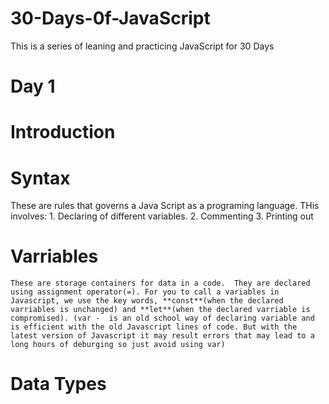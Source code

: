 # 30-Days-0f-JavaScript
This is a series of leaning and practicing JavaScript for 30 Days
# Day 1
  # Introduction
  
  # Syntax
  These are rules that governs a Java Script as a programing language. THis involves:
    1. Declaring of different variables.
    2. Commenting
    3. Printing out
  # Varriables
    These are storage containers for data in a code.  They are declared using assignment operator(=). For you to call a variables in Javascript, we use the key words, **const**(when the declared varriables is unchanged) and **let**(when the declared varriable is compromised). (var -  is an old school way of declaring variable and is efficient with the old Javascript lines of code. But with the latest version of Javascript it may result errors that may lead to a long hours of deburging so just avoid using var)
  # Data Types
